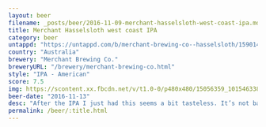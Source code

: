 ```yaml
---
layout: beer
filename: _posts/beer/2016-11-09-merchant-hasselsloth-west-coast-ipa.md
title: Merchant Hasselsloth west coast IPA
category: beer
untappd: "https://untappd.com/b/merchant-brewing-co--hasselsloth/1590140"
country: "Australia"
brewery: "Merchant Brewing Co."
breweryURL: "/brewery/merchant-brewing-co.html"
style: "IPA - American"
score: 7.5
img: https://scontent.xx.fbcdn.net/v/t1.0-0/p480x480/15056359_10154633841048745_7424132168615349111_n.jpg?_nc_cat=100&_nc_ht=scontent.xx&oh=d76032f14353b4d15a744d3e9befe8d5&oe=5C8ADB2A
beer-date: "2016-11-13"
desc: "After the IPA I just had this seems a bit tasteless. It’s not bad in any way it’s just that I had already been spoiled somewhat during the evening. The name is of course what drew me in and can’t be faulted but the beer isn’t as flavourful as I would like"
permalink: /beer/:title.html
---
```

